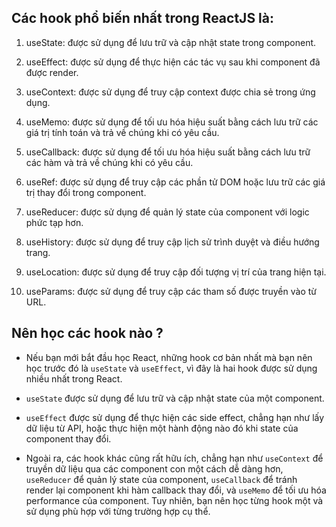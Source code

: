 ## Các hook phổ biến nhất trong ReactJS là:

1. useState: được sử dụng để lưu trữ và cập nhật state trong component.

2. useEffect: được sử dụng để thực hiện các tác vụ sau khi component đã được render.

3. useContext: được sử dụng để truy cập context được chia sẻ trong ứng dụng.

4. useMemo: được sử dụng để tối ưu hóa hiệu suất bằng cách lưu trữ các giá trị tính toán và trả về chúng khi có yêu cầu.

5. useCallback: được sử dụng để tối ưu hóa hiệu suất bằng cách lưu trữ các hàm và trả về chúng khi có yêu cầu.

6. useRef: được sử dụng để truy cập các phần tử DOM hoặc lưu trữ các giá trị thay đổi trong component.

7. useReducer: được sử dụng để quản lý state của component với logic phức tạp hơn.

8. useHistory: được sử dụng để truy cập lịch sử trình duyệt và điều hướng trang.

9. useLocation: được sử dụng để truy cập đối tượng vị trí của trang hiện tại.

10. useParams: được sử dụng để truy cập các tham số được truyền vào từ URL.

## Nên học các hook nào ?

- Nếu bạn mới bắt đầu học React, những hook cơ bản nhất mà bạn nên học trước đó là `useState` và `useEffect`, vì đây là hai hook được sử dụng nhiều nhất trong React.

- `useState` được sử dụng để lưu trữ và cập nhật state của một component.

- `useEffect` được sử dụng để thực hiện các side effect, chẳng hạn như lấy dữ liệu từ API, hoặc thực hiện một hành động nào đó khi state của component thay đổi.

- Ngoài ra, các hook khác cũng rất hữu ích, chẳng hạn như `useContext` để truyền dữ liệu qua các component con một cách dễ dàng hơn, `useReducer` để quản lý state của component, `useCallback` để tránh render lại component khi hàm callback thay đổi, và `useMemo` để tối ưu hóa performance của component. Tuy nhiên, bạn nên học từng hook một và sử dụng phù hợp với từng trường hợp cụ thể.
